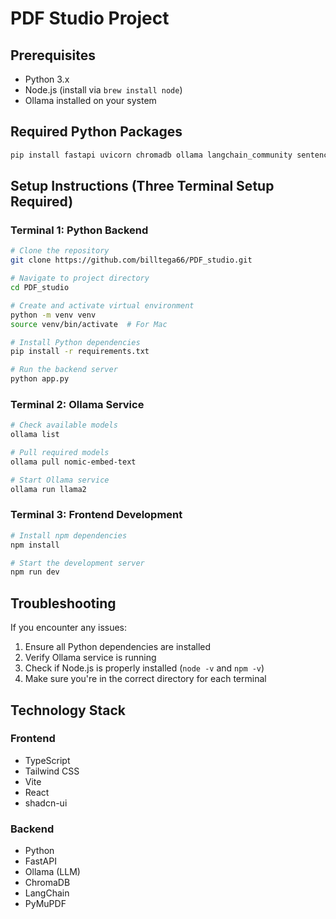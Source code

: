 # PDF Studio Project

## Prerequisites
- Python 3.x
- Node.js (install via `brew install node`)
- Ollama installed on your system

## Required Python Packages
```bash
pip install fastapi uvicorn chromadb ollama langchain_community sentence_transformers python-multipart pymupdf
```

## Setup Instructions (Three Terminal Setup Required)

### Terminal 1: Python Backend
```bash
# Clone the repository
git clone https://github.com/billtega66/PDF_studio.git

# Navigate to project directory
cd PDF_studio

# Create and activate virtual environment
python -m venv venv
source venv/bin/activate  # For Mac

# Install Python dependencies
pip install -r requirements.txt

# Run the backend server
python app.py
```

### Terminal 2: Ollama Service
```bash
# Check available models
ollama list

# Pull required models
ollama pull nomic-embed-text

# Start Ollama service
ollama run llama2
```

### Terminal 3: Frontend Development
```bash
# Install npm dependencies
npm install

# Start the development server
npm run dev
```

## Troubleshooting
If you encounter any issues:
1. Ensure all Python dependencies are installed
2. Verify Ollama service is running
3. Check if Node.js is properly installed (`node -v` and `npm -v`)
4. Make sure you're in the correct directory for each terminal

## Technology Stack

### Frontend
- TypeScript
- Tailwind CSS
- Vite
- React
- shadcn-ui

### Backend
- Python
- FastAPI
- Ollama (LLM)
- ChromaDB
- LangChain
- PyMuPDF

